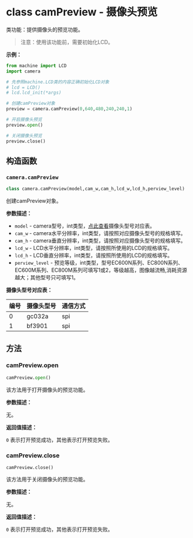 

# class camPreview - 摄像头预览

类功能：提供摄像头的预览功能。

> 注意：使用该功能前，需要初始化LCD。

**示例：**

```python
from machine import LCD
import camera

# 先参照machine.LCD类的内容正确初始化LCD对象
# lcd = LCD()
# lcd.lcd_init(*args)

# 创建camPreview对象
preview = camera.camPreview(0,640,480,240,240,1)

# 开启摄像头预览
preview.open()

# 关闭摄像头预览
preview.close()
```

## 构造函数

### `camera.camPreview`

```python
class camera.camPreview(model,cam_w,cam_h,lcd_w,lcd_h,perview_level)
```

创建camPreview对象。

**参数描述：**

- `model` - camera型号，int类型，<a href="#label_cam_map1">点此查看</a>摄像头型号对应表。
- `cam_w` - camera水平分辨率，int类型，请按照对应摄像头型号的规格填写。
- `cam_h` - camera垂直分辨率，int类型，请按照对应摄像头型号的规格填写。
- `lcd_w` - LCD水平分辨率，int类型，请按照所使用的LCD的规格填写。
- `lcd_h` - LCD垂直分辨率，int类型，请按照所使用的LCD的规格填写。
- `perview_level` - 预览等级，int类型，型号EC600N系列、EC800N系列、EC600M系列、EC800M系列可填写1或2，等级越高，图像越流畅,消耗资源越大；其他型号只可填写1。

<span id="label_cam_map1">**摄像头型号对应表：**</span>

| 编号 | 摄像头型号 | 通信方式 |
| ---- | ---------- | -------- |
| 0    | gc032a     | spi      |
| 1    | bf3901     | spi      |

## 方法

### camPreview.open

```python
camPreview.open()
```

该方法用于打开摄像头的预览功能。

**参数描述：**

无。

**返回值描述：**

`0` 表示打开预览成功，其他表示打开预览失败。

### camPreview.close

```
camPreview.close()
```

该方法用于关闭摄像头的预览功能。

**参数描述：**

无。

**返回值描述：**

`0` 表示打开预览成功，其他表示打开预览失败。